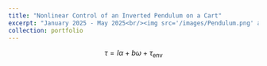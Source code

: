 ```yaml
---
title: "Nonlinear Control of an Inverted Pendulum on a Cart"
excerpt: "January 2025 - May 2025<br/><img src='/images/Pendulum.png' alt='inverted_pendulum' style='max-width:100%; height:auto; width:450px;'>"
collection: portfolio
---
```


$$
\tau = I\alpha + b\omega + \tau_{\text{env}}
$$